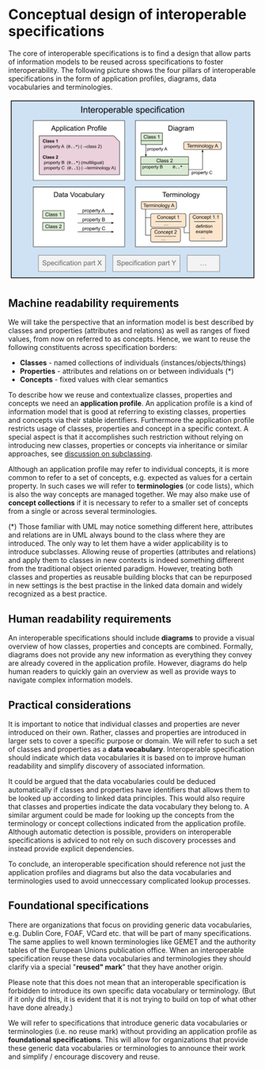 # Conceptual design of interoperable specifications

The core of interoperable specifications is to find a design that allow parts of information models to be reused across specifications to foster interoperability. The following picture shows the four pillars of interoperable specifications in the form of application profiles, diagrams, data vocabularies and terminologies.

<img src="pics/interoperable_specifications.svg" width="800">

## Machine readability requirements

We will take the perspective that an information model is best described by classes and properties (attributes and relations) as well as ranges of fixed values, from now on referred to as concepts. Hence, we want to reuse the following constituents across specification borders:

* **Classes** - named collections of individuals (instances/objects/things)
* **Properties** - attributes and relations on or between individuals (*)
* **Concepts** - fixed values with clear semantics

To describe how we reuse and contextualize classes, properties and concepts we need an **application profile**. An application profile is a kind of information model that is good at referring to existing classes, properties and concepts via their stable identifiers. Furthermore the application profile restricts usage of classes, properties and concept in a specific context. A special aspect is that it accomplishes such restriction without relying on introducing new classes, properties or concepts via inheritance or similar approaches, see [discussion on subclassing](subclassing.md).

Although an application profile may refer to individual concepts, it is more common to refer to a set of concepts, e.g. expected as values for a certain property. In such cases we will refer to **terminologies** (or code lists), which is also the way concepts are managed together. We may also make use of **concept collections** if it is necessary to refer to a smaller set of concepts from a single or across several terminologies.

(*) Those familiar with UML may notice something different here, attributes and relations are in UML always bound to the class where they are introduced. The only way to let them have a wider applicability is to introduce subclasses. Allowing reuse of properties (attributes and relations) and apply them to classes in new contexts is indeed something different from the traditional object oriented paradigm. However, treating both classes and properties as reusable building blocks that can be repurposed in new settings is the best practise in the linked data domain and widely recognized as a best practice.

## Human readability requirements

An interoperable specifications should include **diagrams** to provide a visual overview of how classes, properties and concepts are combined. Formally, diagrams does not provide any new information as everything they convey are already covered in the application profile. However, diagrams do help human readers to quickly gain an overview as well as provide ways to navigate complex information models.

## Practical considerations

It is important to notice that individual classes and properties are never introduced on their own. Rather, 
classes and properties are introduced in larger sets to cover a specific purpose or domain. We will refer to such a set of classes and properties as a **data vocabulary**. Interoperable specification should indicate which data vocabularies it is based on to improve human readability and simplify discovery of associated information.

It could be argued that the data vocabularies could be deduced automatically if classes and properties have identifiers that allows them to be looked up according to linked data principles. This would also require that classes and properties indicate the data vocabulary they belong to. A similar argument could be made for looking up the concepts from the terminology or concept collections indicated from the application profile. Although automatic detection is possible, providers on interoperable specifications is adviced to not rely on such discovery processes and instead provide explicit dependencies.

To conclude, an interoperable specification should reference not just the application profiles and diagrams but also the data vocabularies and terminologies used to avoid unneccessary complicated lookup processes.

## Foundational specifications

There are organizations that focus on providing generic data vocabularies, e.g. Dublin Core, FOAF, VCard etc. that will be part of many specifications. The same applies to well known terminologies like GEMET and the authority tables of the European Unions publication office. When an interoperable specification reuse these data vocabularies and terminologies they should clarify via a special "**reused" mark**" that they have another origin.

Please note that this does not mean that an interoperable specification is forbidden to introduce its own specific data vocabulary or terminology. (But if it only did this, it is evident that it is not trying to build on top of what other have done already.)

We will refer to specifications that introduce generic data vocabularies or terminologies (i.e. no reuse mark) without providing an application profile as **foundational specifications**. This will allow for organizations that provide these generic data vocabularies or terminologies to announce their work and simplify / encourage discovery and reuse.
